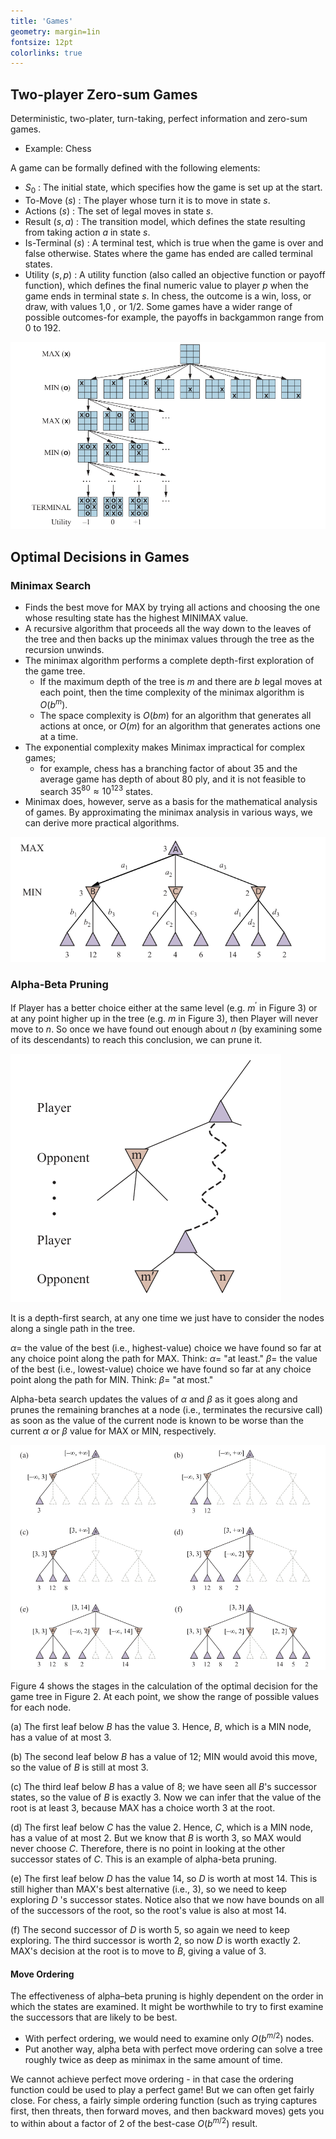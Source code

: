 ```yaml
---
title: 'Games'
geometry: margin=1in
fontsize: 12pt
colorlinks: true
---
```


## Two-player Zero-sum Games

Deterministic, two-plater, turn-taking, perfect information and zero-sum games.

- Example: Chess

A game can be formally defined with the following elements:

- $S_0$ : The initial state, which specifies how the game is set up at the start.
- To-Move $(s)$ : The player whose turn it is to move in state $s$.
- Actions $(s)$ : The set of legal moves in state $s$.
- Result $(s, a)$ : The transition model, which defines the state resulting from taking action $a$ in state $s$.
- Is-Terminal $(s)$ : A terminal test, which is true when the game is over and false otherwise. States where the game has ended are called terminal states.
- Utility $(s, p)$ : A utility function (also called an objective function or payoff function), which defines the final numeric value to player $p$ when the game ends in terminal state $s$. In chess, the outcome is a win, loss, or draw, with values 1,0 , or $1 / 2 .$ Some games have a wider range of possible outcomes-for example, the payoffs in backgammon range from 0 to 192.

![Game Tree](imgs/gametree.png)

## Optimal Decisions in Games

### Minimax Search

- Finds the best move for MAX by trying all actions and choosing the one whose resulting state has the highest MINIMAX value.
- A recursive algorithm that proceeds all the way down to the leaves of the tree and then backs up the minimax values through the tree as the recursion unwinds.
- The minimax algorithm performs a complete depth-first exploration of the game tree.
  - If the maximum depth of the tree is $m$ and there are $b$ legal moves at each point, then the time complexity of the minimax algorithm is $O\left(b^m\right)$.
  - The space complexity is $O(b m)$ for an algorithm that generates all actions at once, or $O(m)$ for an algorithm that generates actions one at a time.
- The exponential complexity makes Minimax impractical for complex games;
  - for example, chess has a branching factor of about 35 and the average game has depth of about $80$ ply, and it is not feasible to search $35^{80} \approx 10^{123}$ states.
- Minimax does, however, serve as a basis for the mathematical analysis of games. By approximating the minimax analysis in various ways, we can derive more practical algorithms.

![A two-ply game tree. The $\triangle$ nodes are "MAX nodes," in which it is MAX's turn to move, and the $\nabla$ nodes are "MIN nodes." The terminal nodes show the utility values for MAX; the other nodes are labeled with their minimax values. MAX's best move at the root is $a_1$, because it leads to the state with the highest minimax value, and MIN's best reply is $b_1$, because it leads to the state with the lowest minimax value.](imgs/minimax.png)

### Alpha-Beta Pruning

If Player has a better choice either at the same level (e.g. $m^{\prime}$ in Figure 3) or at any point higher up in the tree (e.g. $m$ in Figure 3), then Player will never move to $n$. So once we have found out enough about $n$ (by examining some of its descendants) to reach this conclusion, we can prune it.

![The general case for alpha–beta pruning. If $m$ or $m^{\prime}$ is better than $n$ for Player, we will never get to $n$ in play.](imgs/alphabetapruning.png)

It is a depth-first search, at any one time we just have to consider the nodes along a single path in the tree.

$\alpha=$ the value of the best (i.e., highest-value) choice we have found so far at any choice point along the path for MAX. Think: $\alpha=$ "at least."
$\beta=$ the value of the best (i.e., lowest-value) choice we have found so far at any choice point along the path for MIN. Think: $\beta=$ "at most."

Alpha-beta search updates the values of $\alpha$ and $\beta$ as it goes along and prunes the remaining branches at a node (i.e., terminates the recursive call) as soon as the value of the current node is known to be worse than the current $\alpha$ or $\beta$ value for MAX or MIN, respectively.

![Alpha-beta example (see notes for explanation)](imgs/alphabetaexample.png)

Figure 4 shows the stages in the calculation of the optimal decision for the game tree in Figure 2. At each point, we show the range of possible values for each node.

(a) The first leaf below $B$ has the value 3. Hence, $B$, which is a MIN node, has a value of at most 3.

(b) The second leaf below $B$ has a value of 12; MIN would avoid this move, so the value of $B$ is still at most 3.

(c) The third leaf below $B$ has a value of 8; we have seen all $B$'s successor states, so the value of $B$ is exactly 3. Now we can infer that the value of the root is at least 3, because MAX has a choice worth 3 at the root.

(d) The first leaf below $C$ has the value 2. Hence, $C$, which is a MIN node, has a value of at most 2. But we know that $B$ is worth 3, so MAX would never choose $C$. Therefore, there is no point in looking at the other successor states of $C$. This is an example of alpha-beta pruning.

(e) The first leaf below $D$ has the value 14, so $D$ is worth at most 14. This is still higher than MAX's best alternative (i.e., 3), so we need to keep exploring $D$ 's successor states. Notice also that we now have bounds on all of the successors of the root, so the root's value is also at most 14.

(f) The second successor of $D$ is worth 5, so again we need to keep exploring. The third successor is worth 2, so now $D$ is worth exactly 2. MAX's decision at the root is to move to $B$, giving a value of 3.

#### Move Ordering

The effectiveness of alpha–beta pruning is highly dependent on the order in which the states are examined. It might be worthwhile to try to first examine the successors that are likely to be best.

- With perfect ordering, we would need to examine only $O(b^{m/2})$ nodes.
- Put another way, alpha beta with perfect move ordering can solve a tree roughly twice as deep as minimax in the same amount of time.

We cannot achieve perfect move ordering - in that case the ordering function could be used to play a perfect game! But we can often get fairly close. For chess, a fairly simple ordering function (such as trying captures first, then threats, then forward moves, and then backward moves) gets you to within about a factor of 2 of the best-case $O\left(b^{m / 2}\right)$ result.